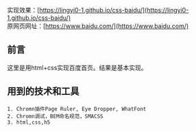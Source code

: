 实现效果：[https://lingyi0-1.github.io/css-baidu/](https://lingyi0-1.github.io/css-baidu/)  
原网页网址：[https://www.baidu.com/](https://www.baidu.com/)

## 前言

这里是用html+css实现百度首页。结果是基本实现。

## 用到的技术和工具

```
1. Chromn插件Page Ruler, Eye Dropper, WhatFont
2. Chromn调试，BEM命名规范，SMACSS
3. html,css,h5
```